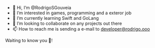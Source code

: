 - 👋 Hi, I’m @RodrigoSGouveia
- 👀 I’m interested in games, programming and a exteror job
- 🌱 I’m currently learning Swift and GoLang
- 💞️ I’m looking to collaborate on any projects out there
- 📫 How to reach me is sending a e-mail to developer@rodrigo.ooo

Waiting to know you 🙂!

<!---
RodrigoSGouveia/RodrigoSGouveia is a ✨ special ✨ repository because its `README.md` (this file) appears on your GitHub profile.
You can click the Preview link to take a look at your changes.
--->

